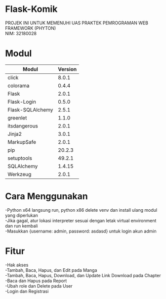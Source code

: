 # Flask-Komik
PROJEK INI UNTUK MEMENUHI UAS PRAKTEK PEMROGRAMAN WEB FRAMEWORK (PHYTON)\
NIM: 32180028
# Modul
|Modul|Version|
|-----|-------|
|click|8.0.1|
|colorama|0.4.4|
|Flask|2.0.1|
|Flask-Login|0.5.0|
|Flask-SQLAlchemy|2.5.1|
|greenlet|1.1.0|
|itsdangerous|2.0.1|
|Jinja2|3.0.1|
|MarkupSafe|2.0.1|
|pip|20.2.3|
|setuptools|49.2.1|
|SQLAlchemy|1.4.15|
|Werkzeug|2.0.1|
# Cara Menggunakan
-Python x64 langsung run, python x86 delete venv dan install ulang modul yang diperlukan\
-Jika gagal, atur lokasi interpreter sesuai dengan letak virtual environment dan run kembali\
-Masukkan {username: admin, password: asdasd} untuk login akun admin
# Fitur
-Hak akses\
-Tambah, Baca, Hapus, dan Edit pada Manga\
-Tambah, Baca, Hapus, Download, dan Update Link Download pada Chapter\
-Baca dan Hapus pada Report\
-Ubah role dan Delete pada User\
-Login dan Registrasi
